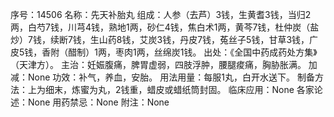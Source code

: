 序号：14506
名称：先天补胎丸
组成：人参（去芦）3钱，生黄耆3钱，当归2两，白芍7钱，川芎4钱，熟地1两，砂仁4钱，焦白术1两，黄芩7钱，杜仲炭（盐炒）7钱，续断7钱，生山药8钱，艾炭3钱，丹皮7钱，菟丝子5钱，甘草3钱，广皮5钱，香附（醋制）1两，枣肉1两，丝绵炭1钱。
出处：《全国中药成药处方集》（天津方）。
主治：妊娠腹痛，脾胃虚弱，四肢浮肿，腰腿痠痛，胸胁胀满。
加减：None
功效：补气，养血，安胎。
用法用量：每服1丸，白开水送下。
制备方法：上为细末，炼蜜为丸，2钱重，蜡皮或蜡纸筒封固。
临床应用：None
各家论述：None
用药禁忌：None
附注：None
